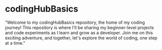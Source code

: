 # codingHubBasics
"Welcome to my codingHubBasics repository, the home of my coding journey! This repository is where I'll be sharing my beginner-level projects and code experiments as I learn and grow as a developer. Join me on this exciting adventure, and together, let's explore the world of coding, one step at a time."

